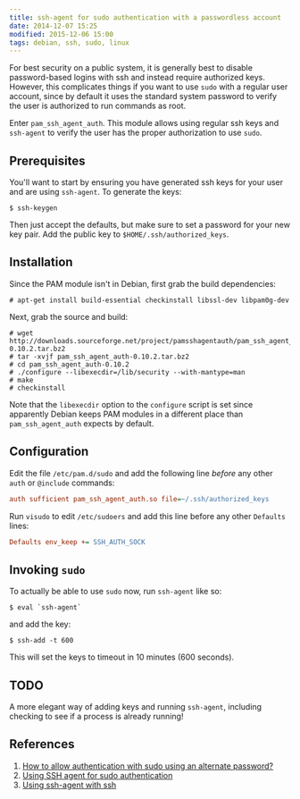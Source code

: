 ```yaml
---
title: ssh-agent for sudo authentication with a passwordless account
date: 2014-12-07 15:25
modified: 2015-12-06 15:00
tags: debian, ssh, sudo, linux
---
```


For best security on a public system, it is generally best to disable
password-based logins with ssh and instead require authorized
keys. However, this complicates things if you want to use `sudo`
with a regular user account, since by default it uses the standard
system password to verify the user is authorized to run commands as
root.

Enter `pam_ssh_agent_auth`. This module allows using regular ssh keys
and `ssh-agent` to verify the user has the proper authorization to
use `sudo`.

## Prerequisites

You'll want to start by ensuring you have generated ssh keys for your
user and are using `ssh-agent`. To generate the keys:

```
$ ssh-keygen
```

Then just accept the defaults, but make sure to set a password for
your new key pair. Add the public key to
`$HOME/.ssh/authorized_keys`.

## Installation

Since the PAM module isn't in Debian, first grab the build
dependencies:

```
# apt-get install build-essential checkinstall libssl-dev libpam0g-dev
```

Next, grab the source and build:

```
# wget http://downloads.sourceforge.net/project/pamsshagentauth/pam_ssh_agent_auth/v0.10.2/pam_ssh_agent_auth-0.10.2.tar.bz2
# tar -xvjf pam_ssh_agent_auth-0.10.2.tar.bz2
# cd pam_ssh_agent_auth-0.10.2
# ./configure --libexecdir=/lib/security --with-mantype=man
# make
# checkinstall
```

Note that the `libexecdir` option to the `configure` script is set
since apparently Debian keeps PAM modules in a different place than
`pam_ssh_agent_auth` expects by default.

## Configuration

Edit the file `/etc/pam.d/sudo` and add the following line *before*
any other `auth` or `@include` commands:

```cfg
auth sufficient pam_ssh_agent_auth.so file=~/.ssh/authorized_keys
```

Run `visudo` to edit `/etc/sudoers` and add this line before any
other `Defaults` lines:

```cfg
Defaults env_keep += SSH_AUTH_SOCK
```

## Invoking `sudo`

To actually be able to use `sudo` now, run `ssh-agent` like so:

```
$ eval `ssh-agent`
```

and add the key:

```
$ ssh-add -t 600
```

This will set the keys to timeout in 10 minutes (600 seconds).

## TODO

A more elegant way of adding keys and running `ssh-agent`, including
checking to see if a process is already running!

## References

1. [How to allow authentication with sudo using an alternate password?][Ref1]
1. [Using SSH agent for sudo authentication][Ref2]
1. [Using ssh-agent with ssh][Ref3]

[Ref1]: http://unix.stackexchange.com/a/158452
[Ref2]: http://www.evans.io/posts/ssh-agent-for-sudo-authentication/
[Ref3]: http://mah.everybody.org/docs/ssh
